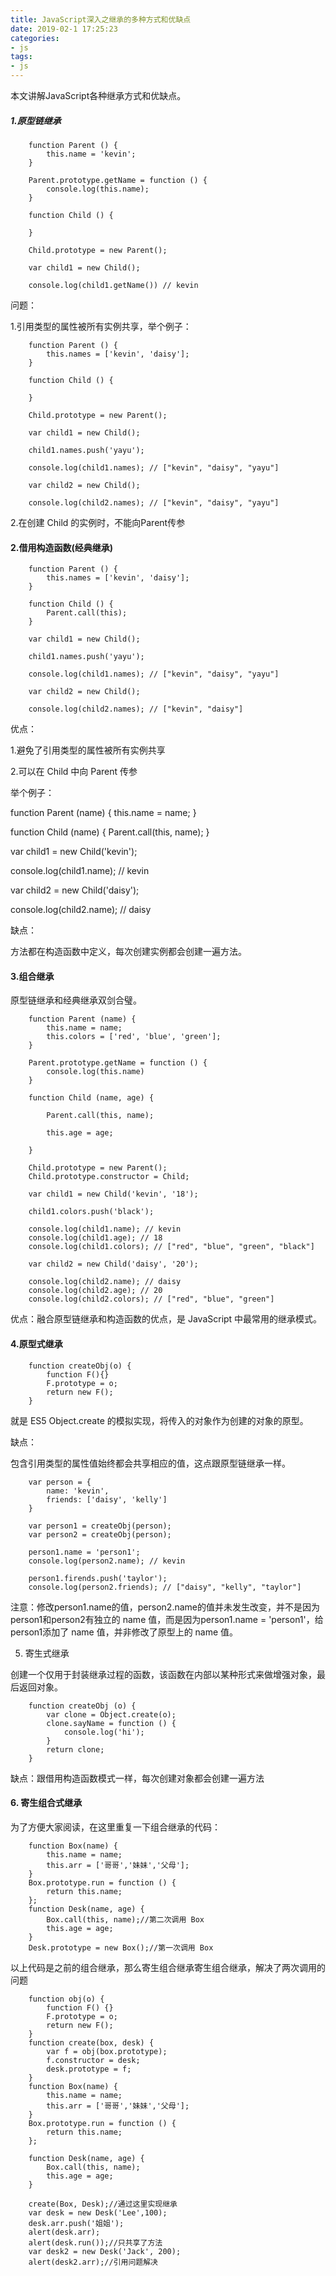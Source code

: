 ```yaml
---
title: JavaScript深入之继承的多种方式和优缺点 
date: 2019-02-1 17:25:23
categories:
- js
tags:
- js
---
```


本文讲解JavaScript各种继承方式和优缺点。
<!-- more -->

##### 1.原型链继承

        function Parent () {
            this.name = 'kevin';
        }

        Parent.prototype.getName = function () {
            console.log(this.name);
        }

        function Child () {

        }

        Child.prototype = new Parent();

        var child1 = new Child();

        console.log(child1.getName()) // kevin

问题：

1.引用类型的属性被所有实例共享，举个例子：

        function Parent () {
            this.names = ['kevin', 'daisy'];
        }

        function Child () {

        }

        Child.prototype = new Parent();

        var child1 = new Child();

        child1.names.push('yayu');

        console.log(child1.names); // ["kevin", "daisy", "yayu"]

        var child2 = new Child();

        console.log(child2.names); // ["kevin", "daisy", "yayu"]

2.在创建 Child 的实例时，不能向Parent传参

#### 2.借用构造函数(经典继承)

        function Parent () {
            this.names = ['kevin', 'daisy'];
        }

        function Child () {
            Parent.call(this);
        }

        var child1 = new Child();

        child1.names.push('yayu');

        console.log(child1.names); // ["kevin", "daisy", "yayu"]

        var child2 = new Child();

        console.log(child2.names); // ["kevin", "daisy"]

优点：

1.避免了引用类型的属性被所有实例共享

2.可以在 Child 中向 Parent 传参

举个例子：

function Parent (name) {
    this.name = name;
}

function Child (name) {
    Parent.call(this, name);
}

var child1 = new Child('kevin');

console.log(child1.name); // kevin

var child2 = new Child('daisy');

console.log(child2.name); // daisy

缺点：

方法都在构造函数中定义，每次创建实例都会创建一遍方法。

#### 3.组合继承

原型链继承和经典继承双剑合璧。

        function Parent (name) {
            this.name = name;
            this.colors = ['red', 'blue', 'green'];
        }

        Parent.prototype.getName = function () {
            console.log(this.name)
        }

        function Child (name, age) {

            Parent.call(this, name);
            
            this.age = age;

        }

        Child.prototype = new Parent();
        Child.prototype.constructor = Child;

        var child1 = new Child('kevin', '18');

        child1.colors.push('black');

        console.log(child1.name); // kevin
        console.log(child1.age); // 18
        console.log(child1.colors); // ["red", "blue", "green", "black"]

        var child2 = new Child('daisy', '20');

        console.log(child2.name); // daisy
        console.log(child2.age); // 20
        console.log(child2.colors); // ["red", "blue", "green"]

优点：融合原型链继承和构造函数的优点，是 JavaScript 中最常用的继承模式。

#### 4.原型式继承

        function createObj(o) {
            function F(){}
            F.prototype = o;
            return new F();
        }

就是 ES5 Object.create 的模拟实现，将传入的对象作为创建的对象的原型。

缺点：

包含引用类型的属性值始终都会共享相应的值，这点跟原型链继承一样。

        var person = {
            name: 'kevin',
            friends: ['daisy', 'kelly']
        }

        var person1 = createObj(person);
        var person2 = createObj(person);

        person1.name = 'person1';
        console.log(person2.name); // kevin

        person1.firends.push('taylor');
        console.log(person2.friends); // ["daisy", "kelly", "taylor"]

注意：修改person1.name的值，person2.name的值并未发生改变，并不是因为person1和person2有独立的 name 值，而是因为person1.name = 'person1'，给person1添加了 name 值，并非修改了原型上的 name 值。


5. 寄生式继承

创建一个仅用于封装继承过程的函数，该函数在内部以某种形式来做增强对象，最后返回对象。

        function createObj (o) {
            var clone = Object.create(o);
            clone.sayName = function () {
                console.log('hi');
            }
            return clone;
        }

缺点：跟借用构造函数模式一样，每次创建对象都会创建一遍方法

#### 6. 寄生组合式继承

为了方便大家阅读，在这里重复一下组合继承的代码：

        function Box(name) {
            this.name = name;
            this.arr = ['哥哥','妹妹','父母'];
        }
        Box.prototype.run = function () {
            return this.name;
        };
        function Desk(name, age) {
            Box.call(this, name);//第二次调用 Box
            this.age = age;
        }
        Desk.prototype = new Box();//第一次调用 Box

以上代码是之前的组合继承，那么寄生组合继承寄生组合继承，解决了两次调用的问题

        function obj(o) {
            function F() {}
            F.prototype = o;
            return new F();
        }
        function create(box, desk) {
            var f = obj(box.prototype);
            f.constructor = desk;
            desk.prototype = f;
        }
        function Box(name) {
            this.name = name;
            this.arr = ['哥哥','妹妹','父母'];
        }
        Box.prototype.run = function () {
            return this.name;
        };

        function Desk(name, age) {
            Box.call(this, name);
            this.age = age;
        }

        create(Box, Desk);//通过这里实现继承
        var desk = new Desk('Lee',100);
        desk.arr.push('姐姐');
        alert(desk.arr);
        alert(desk.run());//只共享了方法
        var desk2 = new Desk('Jack', 200);
        alert(desk2.arr);//引用问题解决

